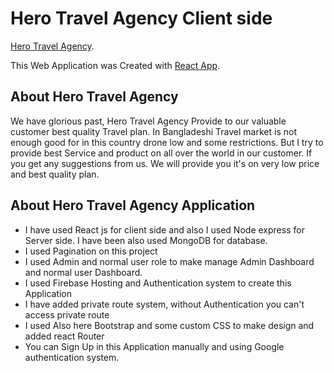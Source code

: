 # Hero Travel Agency Client side

[Hero Travel Agency](https://hero-travel-agency.web.app/).

This Web Application was Created with [React App](https://hero-travel-agency.web.app/).

## About Hero Travel Agency

We have glorious past, Hero Travel Agency Provide to our valuable customer best quality Travel plan. In Bangladeshi Travel market is not enough good for in this country drone low and some restrictions. But I try to provide best Service and product on all over the world in our customer. If you get any suggestions from us. We will provide you it's on very low price and best quality plan.

## About Hero Travel Agency Application

- I have used React js for client side and also I used Node express for Server side. I have been also used MongoDB for database.
- I used Pagination on this project
- I used Admin and normal user role to make manage Admin Dashboard and normal user Dashboard.
- I used Firebase Hosting and Authentication system to create this Application
- I have added private route system, without Authentication you can't access private route
- I used Also here Bootstrap and some custom CSS to make design and added react Router
- You can Sign Up in this Application manually and using Google authentication system.
